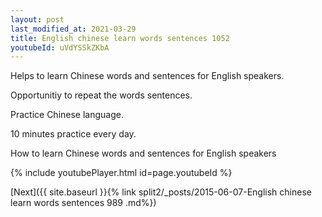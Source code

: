 ```yaml
---
layout: post
last_modified_at: 2021-03-29
title: English chinese learn words sentences 1052 
youtubeId: uVdYSSkZKbA
---
```

 
 
Helps to learn Chinese words and sentences for English speakers.

Opportunitiy to repeat the words sentences. 

Practice Chinese language. 
 
10 minutes practice every day. 
 
How to learn Chinese words and sentences for English speakers 
 
{% include youtubePlayer.html id=page.youtubeId %}
 
 
[Next]({{ site.baseurl }}{% link  split2/_posts/2015-06-07-English chinese learn words sentences 989 .md%})
 
